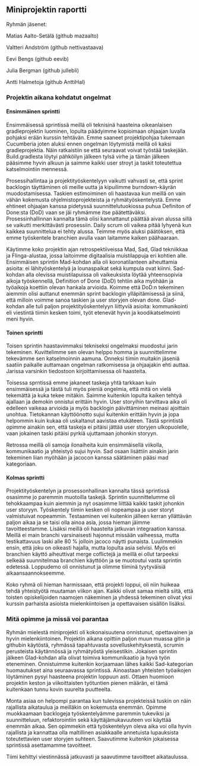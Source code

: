 ## Miniprojektin raportti

Ryhmän jäsenet:


Matias Aalto-Setälä (github mazaalto)

Valtteri Andström (github nettivastaava)

Eevi Bengs (github eevib)

Julia Bergman (github jullebli) 

Antti Halmetoja (github AnttiHal)


### Projektin aikana kohdatut ongelmat

#### Ensimmäinen sprintti

Ensimmäisessä sprintissä meillä oli teknisinä haasteina oikeanlaisen gradleprojektin luominen, lopulta päädyimme kopioimaan ohjaajan luvalla pohjaksi erään kurssin tehtävän. Emme saaneet projektipohjaa tukemaan Cucumberia joten aluksi ennen ongelman löytymistä meillä oli kaksi gradleprojektia. Näin ratkaistiin se että seuraavat voivat työstää taskejään. Build.gradlesta löytyi pähköilyn jälkeen tylsä virhe ja tämän jälkeen pääsimme hyvin alkuun ja saimme kaikki user stroyt ja taskit toteutettua katselmointiin mennessä.

Prosessihallintaa ja projektityöskentelyyn vaikutti vahvasti se, että sprint backlogin täyttäminen oli meille uutta ja kipuilimme burndown-käyrän muodostamisessa. Taskien estimoiminen oli haastavaa kun meillä on vain vähän kokemusta ohjelmistoprojekteista ja ryhmätyöskentelystä. Emme ehtineet ohjaajan kanssa pidetyssä suunnittelutuokiossa puhua Definiton of Done:sta (DoD) vaan se jäi ryhmämme itse päätettäväksi. Prosessinhallinnan kannalta tämä olisi kannattanut päättää aivan alussa sillä se vaikutti merkittävästi prosessiin. Daily scrum oli vaikea pitää lyhyenä kun kaikkea suunnittelua ei tehty alussa. Teimme myös aluksi päätöksen, että emme työskentele branchien avulla vaan laitamme kaiken päähaaraan.

Käytimme koko projektin ajan retrospektiiveissa Mad, Sad, Glad tekniikkaa ja Flinga-alustaa, jossa laitoimme digitaalisia muistilappuja eri kohtien alle. Ensimmäisen sprintin Mad-kohdan alla oli koronatilanteen aiheuttamia asioita: ei lähityöskentelyä ja lounaspaikat sekä kumpula ovat kiinni. Sad-kohdan alla olevissa muistilapuissa oli vaikeuksista löytää yhteensopivia aikoja työskennellä, Definition of Done (DoD) tehtiin aika myöhään ja työaikoja koettiin olevan hankala arvioida. Koimme että DoD:n tekeminen aiemmin olisi auttanut enemmän sprint backlogin ylläpitämisessä ja siinä, että milloin voimme sanoa taskien ja user storyjen olevan done. Glad-kohdan alle tuli paljon projektityöskentelyyn liittyviä asioita: kommunikointi eli viestintä tiimin kesken toimi, työt etenevät hyvin ja koodikatselmointi meni hyvin.

#### Toinen sprintti

Toisen sprintin haastavimmaksi tekniseksi ongelmaksi muodostui jarin tekeminen. Kuvittelimme sen olevan helppo homma ja suunnittelimme tekevämme sen katselmoinnin aamuna. Onneksi tiimin muitakin jäseniä saatiin paikalle auttamaan ongelman ratkomisessa ja ohjaajakin ehti auttaa. Jarissa varsinkin tiedostoon kirjoittamisessa oli haasteita.

Toisessa sprntissä emme jakaneet taskeja yhtä tarkkaan kuin ensimmäisessä ja tästä tuli myös pieniä ongelmia, että mitä on vielä tekemättä ja kuka tekee mitäkin. Saimme kuitenkin lopulta kaiken tehtyä ajallaan ja demokin onnistui erittäin hyvin. User storyihin tarvittava aika oli edelleen vaikeaa arvioida ja myös backlogin päivittäminen meinasi ajoittain unohtua. Tietokannan käyttöönotto sujui kuitenkin erittäin hyvin ja jopa helpommin kuin kukaa oli uskaltanut aavistaa etukäteen. Tästä sprintistä opimme ainakin sen, että taskeja ei pitäisi jättää user storyjen ulkopuolelle, vaan jokainen taski pitäisi pyrkiä ujuttamaan johonkin storyyn. 

Retrossa meillä oli samoja ilonaiheita kuin ensimmäisellä viikolla, kommunikaatio ja yhteistyö sujui hyvin. Sad osaan lisättiin ainakin jarin tekeminen liian myöhään ja jacocon kanssa säätäminen pääsi mad kategoriaan. 


#### Kolmas sprintti

Projektityöskentelyn ja prosessonhallinan kannalta tässä sprintissä osasimme jo paremmin muotoilla taskejä. Sprintin suunnittelumme oli tehokkaampaa kuin aiemmin ja nyt osasimme liittää kaikki taskit johonkin user storyyn. Työskentely tiimin kesken oli nopeampaa ja user storyt valmistuivat nopeammin. Testaaminen vei kuitenkin jälleen kerran yllättävän paljon aikaa ja se taisi olla ainoa asia, jossa hieman jäimme tavoitteestamme. Lisäksi meillä oli haasteita jatkuvan integraation kanssa. Meillä ei main branchi varsinaisesti hajonnut missään vaiheessa, mutta testikattavuus laski alle 80 % jolloin jacoco näytti punaista. Luulimmekin ensin, että joku on oikeasti hajalla, mutta lopulta asia selvisi. Myös eri branchien käyttö aiheuttivat merge coflictejä ja meillä ei ollut tarpeeksi selkeää suunnitelmaa branchien käyttöön ja se muotoutui vasta sprintin edetessä. Loppudemo oli onnistunut ja olimme tiiminä tyytyväisiä aikaansaannokseemme. 

Koko ryhmä oli hieman harmissaan, että projekti loppui, oli niin huikeaa tehdä yhteistyötä muutaman viikon ajan. Kaikki olivat samaa mieltä siitä, että toisten opiskelijoiden naamojen näkeminen ja yhdessä tekeminen olivat yksi kurssin parhaista asioista mielenkiintoisen ja opettavaisen sisällön lisäksi. 

### Mitä opimme ja missä voi parantaa

Ryhmän mielestä miniprojekti oli kokonaisuutena onnistunut, opettavainen ja hyvin mielenkiintoinen. Projektin aikana opittiin paljon muun muassa gitin ja githubin käytöstä, ryhmässä tapahtuvasta sovelluskehityksestä, scrumin perusteista käytännössä ja ryhmätyöstä yleisestikin. Jokaisen sprintin jälkeen Glad-kohdan alla olivat toimiva kommunikaatio ja hyvä työn eteneminen. Onnistuimme kuitenkin korjaamaan lähes kaikki Sad-kategorian huomautukset aina seuraavassa sprintissä. Ainoastaan yhteisten työaikojen löytäminen pysyi haasteena projektin loppuun asti. Ottaen huomioon projektin keston ja viikoittaisten työtuntien pienen määrän, ei tämä kuitenkaan tunnu kovin suurelta puutteelta. 

Monta asiaa on helpompi parantaa kun tulevissa projekteissä tuskin on näin rajallista aikataulua ja meilläkin on kokemusta enemmän. Opimme muokkaamaan backlogeja työskentelyämme paremmin tukeviksi ja suunnitteluun, refaktorointiin sekä käyttäjämukavuuteen voi käyttää enemmän aikaa. Sen opimmekin että työskentelyyn oleva aika voi olla hyvin rajallista ja kannattaa olla maltillinen asiakkaalle annetuista lupauksista toteutettavien user storyjen suhteen. Saavutimme kuitenkin jokaisessa sprintissä asettamamme tavoitteet.

Tiimi kehittyi viestinnässä jatkuvasti ja saavutimme tavoitteet aikataulussa.

